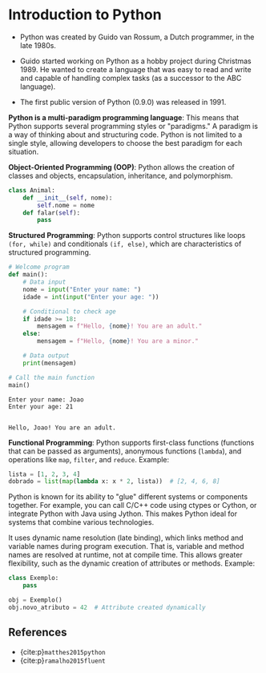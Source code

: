 # Introduction to Python

  * Python was created by Guido van Rossum, a Dutch programmer, in the late 1980s.

  * Guido started working on Python as a hobby project during Christmas 1989. He wanted to create a language that was easy to read and write and capable of handling complex tasks (as a successor to the ABC language).

  * The first public version of Python (0.9.0) was released in 1991.

**Python is a multi-paradigm programming language**: This means that Python supports several programming styles or "paradigms." A paradigm is a way of thinking about and structuring code. Python is not limited to a single style, allowing developers to choose the best paradigm for each situation.

**Object-Oriented Programming (OOP)**: Python allows the creation of classes and objects, encapsulation, inheritance, and polymorphism.

```python
class Animal:
    def __init__(self, nome):
        self.nome = nome
    def falar(self):
        pass
```

**Structured Programming**: Python supports control structures like loops `(for, while)` and conditionals `(if, else)`, which are characteristics of structured programming.

```python
# Welcome program
def main():
    # Data input
    nome = input("Enter your name: ")
    idade = int(input("Enter your age: "))

    # Conditional to check age
    if idade >= 18:
        mensagem = f"Hello, {nome}! You are an adult."
    else:
        mensagem = f"Hello, {nome}! You are a minor."

    # Data output
    print(mensagem)

# Call the main function
main()
```

```
Enter your name: Joao
Enter your age: 21


Hello, Joao! You are an adult.
```

**Functional Programming**: Python supports first-class functions (functions that can be passed as arguments), anonymous functions (`lambda`), and operations like `map`, `filter`, and `reduce`. Example:

```python
lista = [1, 2, 3, 4]
dobrado = list(map(lambda x: x * 2, lista))  # [2, 4, 6, 8]
```

Python is known for its ability to "glue" different systems or components together. For example, you can call C/C++ code using ctypes or Cython, or integrate Python with Java using Jython. This makes Python ideal for systems that combine various technologies.

It uses dynamic name resolution (late binding), which links method and variable names during program execution. That is, variable and method names are resolved at runtime, not at compile time. This allows greater flexibility, such as the dynamic creation of attributes or methods. Example:

```python
class Exemplo:
    pass

obj = Exemplo()
obj.novo_atributo = 42  # Attribute created dynamically
```

## References
 
* {cite:p}`matthes2015python`
* {cite:p}`ramalho2015fluent`